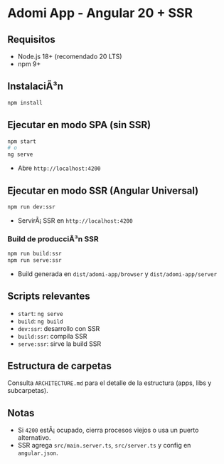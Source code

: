 ﻿# Adomi App - Angular 20 + SSR

## Requisitos
- Node.js 18+ (recomendado 20 LTS)
- npm 9+

## InstalaciÃ³n
```bash
npm install
```

## Ejecutar en modo SPA (sin SSR)
```bash
npm start
# o
ng serve
```

- Abre `http://localhost:4200`

## Ejecutar en modo SSR (Angular Universal)
```bash
npm run dev:ssr
```
- ServirÃ¡ SSR en `http://localhost:4200`

### Build de producciÃ³n SSR
```bash
npm run build:ssr
npm run serve:ssr
```
- Build generada en `dist/adomi-app/browser` y `dist/adomi-app/server`

## Scripts relevantes
- `start`: `ng serve`
- `build`: `ng build`
- `dev:ssr`: desarrollo con SSR
- `build:ssr`: compila SSR
- `serve:ssr`: sirve la build SSR

## Estructura de carpetas
Consulta `ARCHITECTURE.md` para el detalle de la estructura (apps, libs y subcarpetas).

## Notas
- Si `4200` estÃ¡ ocupado, cierra procesos viejos o usa un puerto alternativo.
- SSR agrega `src/main.server.ts`, `src/server.ts` y config en `angular.json`.
